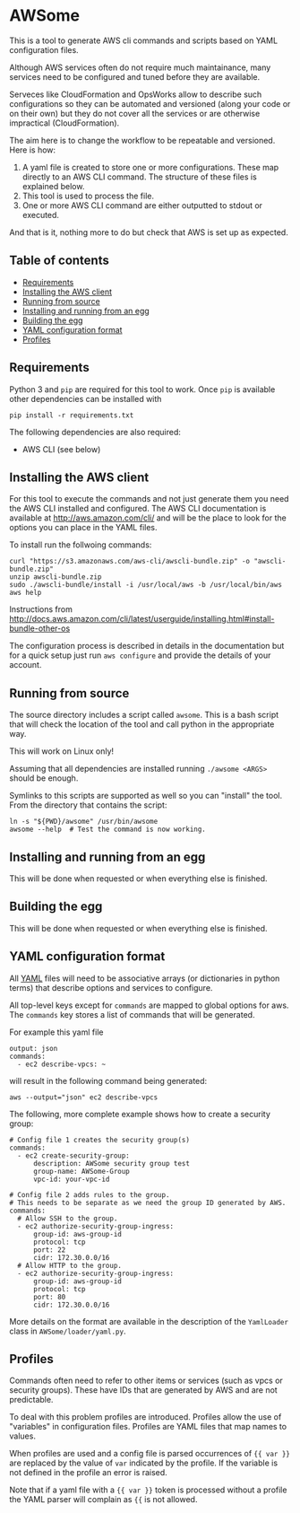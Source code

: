 AWSome
======
This is a tool to generate AWS cli commands and scripts
based on YAML configuration files.

Although AWS services often do not require much maintainance, many services
need to be configured and tuned before they are available.

Serveces like CloudFormation and OpsWorks allow to describe such
configurations so they can be automated and versioned (along your code or
on their own) but they do not cover all the services or are otherwise
impractical (CloudFormation).

The aim here is to change the workflow to be repeatable and versioned.
Here is how:
  1. A yaml file is created to store one or more configurations.
     These map directly to an AWS CLI command.
     The structure of these files is explained below.
  2. This tool is used to process the file.
  3. One or more AWS CLI command are either outputted to stdout or executed.

And that is it, nothing more to do but check that AWS is set up as expected.


Table of contents
-----------------
  * [Requirements](#requirements)
  * [Installing the AWS client](#installing-the-aws-client)
  * [Running from source](#running-from-source)
  * [Installing and running from an egg](#installing-and-running-from-an-egg)
  * [Building the egg](#building-the-egg)
  * [YAML configuration format](#yaml-configuration-format)
  * [Profiles](#profiles)


Requirements
------------
Python 3 and `pip` are required for this tool to work.
Once `pip` is available other dependencies can be installed with

    pip install -r requirements.txt

The following dependencies are also required:
  * AWS CLI (see below)


Installing the AWS client
-------------------------
For this tool to execute the commands and not just generate them you need
the AWS CLI installed and configured.
The AWS CLI documentation is available at http://aws.amazon.com/cli/ and will
be the place to look for the options you can place in the YAML files.

To install run the follwoing commands:

    curl "https://s3.amazonaws.com/aws-cli/awscli-bundle.zip" -o "awscli-bundle.zip"
    unzip awscli-bundle.zip
    sudo ./awscli-bundle/install -i /usr/local/aws -b /usr/local/bin/aws
    aws help

Instructions from http://docs.aws.amazon.com/cli/latest/userguide/installing.html#install-bundle-other-os

The configuration process is described in details in the documentation but for
a quick setup just run `aws configure` and provide the details of your account.


Running from source
-------------------
The source directory includes a script called `awsome`.
This is a bash script that will check the location of the tool and
call python in the appropriate way.

This will work on Linux only!

Assuming that all dependencies are installed running `./awsome <ARGS>`
should be enough.

Symlinks to this scripts are supported as well so you can "install" the tool.
From the directory that contains the script:

    ln -s "${PWD}/awsome" /usr/bin/awsome
    awsome --help  # Test the command is now working.


Installing and running from an egg
----------------------------------
This will be done when requested or when everything else is finished.


Building the egg
----------------
This will be done when requested or when everything else is finished.


YAML configuration format
-------------------------
All [YAML](https://en.wikipedia.org/wiki/YAML) files will need to be
associative arrays (or dictionaries in python terms) that describe
options and services to configure.

All top-level keys except for `commands` are mapped to global options for aws.
The `commands` key stores a list of commands that will be generated.

For example this yaml file

    output: json
    commands:
      - ec2 describe-vpcs: ~

will result in the following command being generated:

    aws --output="json" ec2 describe-vpcs

The following, more complete example shows how to create a security group:

    # Config file 1 creates the security group(s)
    commands:
      - ec2 create-security-group:
          description: AWSome security group test
          group-name: AWSome-Group
          vpc-id: your-vpc-id

    # Config file 2 adds rules to the group.
    # This needs to be separate as we need the group ID generated by AWS.
    commands:
      # Allow SSH to the group.
      - ec2 authorize-security-group-ingress:
          group-id: aws-group-id
          protocol: tcp
          port: 22
          cidr: 172.30.0.0/16
      # Allow HTTP to the group.
      - ec2 authorize-security-group-ingress:
          group-id: aws-group-id
          protocol: tcp
          port: 80
          cidr: 172.30.0.0/16

More details on the format are available in the description of the
`YamlLoader` class in `AWSome/loader/yaml.py`.


Profiles
--------
Commands often need to refer to other items or services
(such as vpcs or security groups).
These have IDs that are generated by AWS and are not predictable.

To deal with this problem profiles are introduced.
Profiles allow the use of "variables" in configuration files.
Profiles are YAML files that map names to values.

When profiles are used and a config file is parsed occurrences of `{{ var }}`
are replaced by the value of `var` indicated by the profile.
If the variable is not defined in the profile an error is raised.

Note that if a yaml file with a `{{ var }}` token is processed without a
profile the YAML parser will complain as `{{` is not allowed.
